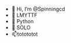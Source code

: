 - 👋 Hi, I’m @Spinningcd
- 👀 LMYTTF
- 🌱 Python
- 💞️ SOLO
- 📫totototot

<!---
Spinningcd/Spinningcd is a ✨ special ✨ repository because its `README.md` (this file) appears on your GitHub profile.
You can click the Preview link to take a look at your changes.
--->
